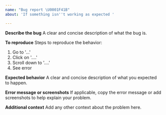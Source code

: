 ```yaml
---
name: "Bug report \U0001F41B"
about: 'If something isn''t working as expected '

---
```


**Describe the bug**
A clear and concise description of what the bug is.

**To reproduce**
Steps to reproduce the behavior:
1. Go to '...'
2. Click on '....'
3. Scroll down to '....'
4. See error

**Expected behavior**
A clear and concise description of what you expected to happen.

**Error message or screenshots**
If applicable, copy the error message or add screenshots to help explain your problem.

**Additional context**
Add any other context about the problem here.
